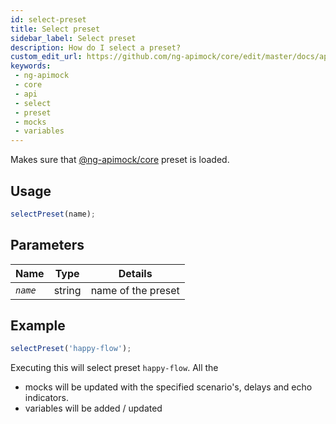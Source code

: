 ```yaml
---
id: select-preset
title: Select preset
sidebar_label: Select preset
description: How do I select a preset?
custom_edit_url: https://github.com/ng-apimock/core/edit/master/docs/api/select-preset.md
keywords:
 - ng-apimock
 - core
 - api
 - select
 - preset
 - mocks
 - variables
---
```

Makes sure that [@ng-apimock/core](https://github.com/ng-apimock/core) preset is loaded.

## Usage
```typescript
selectPreset(name);
```

## Parameters
| Name | Type | Details |
| ---- | ---- | ------- |
| <code><var>name</var></code> | string | name of the preset |

## Example
```typescript
selectPreset('happy-flow'); 
```
Executing this will select preset `happy-flow`.
All the 
- mocks will be updated with the specified scenario's, delays and echo indicators.
- variables will be added / updated
